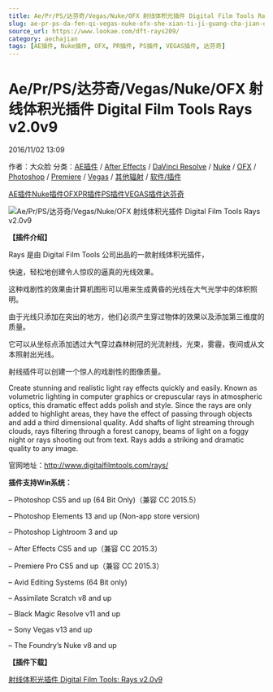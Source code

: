 ```yaml
---
title: Ae/Pr/PS/达芬奇/Vegas/Nuke/OFX 射线体积光插件 Digital Film Tools Rays v2.0v9
slug: ae-pr-ps-da-fen-qi-vegas-nuke-ofx-she-xian-ti-ji-guang-cha-jian-digital-film-tools-rays-v2-0v9
source_url: https://www.lookae.com/dft-rays209/
category: aechajian
tags: [AE插件, Nuke插件, OFX, PR插件, PS插件, VEGAS插件, 达芬奇]
---
```

# Ae/Pr/PS/达芬奇/Vegas/Nuke/OFX 射线体积光插件 Digital Film Tools Rays v2.0v9

2016/11/02 13:09

作者：大众脸
分类：[AE插件](https://www.lookae.com/after-effects/aechajian/) / [After Effects](https://www.lookae.com/after-effects/) / [DaVinci Resolve](https://www.lookae.com/qitarjcj/resolvezy/) / [Nuke](https://www.lookae.com/qitarjcj/nukezy/) / [OFX](https://www.lookae.com/qitarjcj/ofxzy/) / [Photoshop](https://www.lookae.com/qitarjcj/pszy/) / [Premiere](https://www.lookae.com/qitarjcj/premierezy/) / [Vegas](https://www.lookae.com/qitarjcj/vegaszy/) / [其他辐射](https://www.lookae.com/others/) / [软件/插件](https://www.lookae.com/qitarjcj/)

[AE插件](https://www.lookae.com/tag/ae%e6%8f%92%e4%bb%b6/)[Nuke插件](https://www.lookae.com/tag/nuke%e6%8f%92%e4%bb%b6/)[OFX](https://www.lookae.com/tag/ofx/)[PR插件](https://www.lookae.com/tag/pr%e6%8f%92%e4%bb%b6/)[PS插件](https://www.lookae.com/tag/ps%e6%8f%92%e4%bb%b6/)[VEGAS插件](https://www.lookae.com/tag/vegas%e6%8f%92%e4%bb%b6/)[达芬奇](https://www.lookae.com/tag/%e8%be%be%e8%8a%ac%e5%a5%87/)

![Ae/Pr/PS/达芬奇/Vegas/Nuke/OFX 射线体积光插件 Digital Film Tools Rays v2.0v9](https://www.lookae.com/wp-content/uploads/2016/08/Rays.jpg "Ae/Pr/PS/达芬奇/Vegas/Nuke/OFX 射线体积光插件 Digital Film Tools Rays v2.0v9-LookAE.com")

**【插件介绍】**

Rays 是由 Digital Film Tools 公司出品的一款射线体积光插件，

快速，轻松地创建令人惊叹的逼真的光线效果。

这种戏剧性的效果由计算机图形可以用来生成黄昏的光线在大气光学中的体积照明。

由于光线只添加在突出的地方，他们必须产生穿过物体的效果以及添加第三维度的质量。

它可以从坐标点添加透过大气穿过森林树冠的光流射线，光束，雾霾，夜间或从文本照射出光线。

射线插件可以创建一个惊人的戏剧性的图像质量。

Create stunning and realistic light ray effects quickly and easily. Known as volumetric lighting in computer graphics or crepuscular rays in atmospheric optics, this dramatic effect adds polish and style. Since the rays are only added to highlight areas, they have the effect of passing through objects and add a third dimensional quality. Add shafts of light streaming through clouds, rays filtering through a forest canopy, beams of light on a foggy night or rays shooting out from text. Rays adds a striking and dramatic quality to any image.

官网地址：http://www.digitalfilmtools.com/rays/

**插件支持Win系统：**

– Photoshop CS5 and up (64 Bit Only)（兼容 CC 2015.5）

– Photoshop Elements 13 and up (Non-app store version)

– Photoshop Lightroom 3 and up

– After Effects CS5 and up（兼容 CC 2015.3）

– Premiere Pro CS5 and up（兼容 CC 2015.3）

– Avid Editing Systems (64 Bit only)

– Assimilate Scratch v8 and up

– Black Magic Resolve v11 and up

– Sony Vegas v13 and up

– The Foundry’s Nuke v8 and up

**【插件下载】**

[射线体积光插件 Digital Film Tools: Rays v2.0v9](http://lookae.ctfile.com/fs/Gjv160026706)
